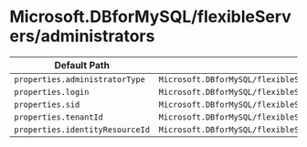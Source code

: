 # Microsoft.DBforMySQL/flexibleServers/administrators

| Default Path | Alias |
|---|---|
| `properties.administratorType` | `Microsoft.DBforMySQL/flexibleServers/administrators/administratorType` |
| `properties.login` | `Microsoft.DBforMySQL/flexibleServers/administrators/login` |
| `properties.sid` | `Microsoft.DBforMySQL/flexibleServers/administrators/sid` |
| `properties.tenantId` | `Microsoft.DBforMySQL/flexibleServers/administrators/tenantId` |
| `properties.identityResourceId` | `Microsoft.DBforMySQL/flexibleServers/administrators/identityResourceId` |

